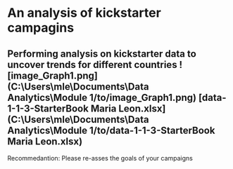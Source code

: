 # An analysis of kickstarter campagins
Performing analysis on kickstarter data to uncover trends for different countries
![image_Graph1.png](C:\Users\mle\Documents\Data Analytics\Module 1/to/image_Graph1.png)
[data-1-1-3-StarterBook Maria Leon.xlsx](C:\Users\mle\Documents\Data Analytics\Module 1/to/data-1-1-3-StarterBook Maria Leon.xlsx)
---
Recommedantion: Please re-asses the goals of your campaigns
